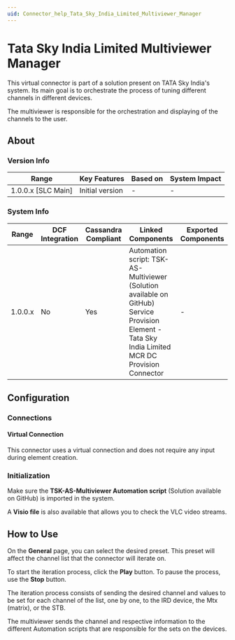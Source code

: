 ```yaml
---
uid: Connector_help_Tata_Sky_India_Limited_Multiviewer_Manager
---
```


# Tata Sky India Limited Multiviewer Manager

This virtual connector is part of a solution present on TATA Sky India's system. Its main goal is to orchestrate the process of tuning different channels in different devices.

The multiviewer is responsible for the orchestration and displaying of the channels to the user.

## About

### Version Info

| Range                | Key Features     | Based on     | System Impact     |
|----------------------|------------------|--------------|-------------------|
| 1.0.0.x \[SLC Main\] | Initial version  | \-           | \-                |

### System Info

| **Range** | **DCF Integration** | **Cassandra Compliant** | **Linked Components**                                                                                                                              | **Exported Components** |
|-----------|---------------------|-------------------------|----------------------------------------------------------------------------------------------------------------------------------------------------|-------------------------|
| 1.0.0.x   | No                  | Yes                     | Automation script: TSK-AS-Multiviewer (Solution available on GitHub) Service Provision Element - Tata Sky India Limited MCR DC Provision Connector | \-                      |

## Configuration

### Connections

#### Virtual Connection

This connector uses a virtual connection and does not require any input during element creation.

### Initialization

Make sure the **TSK-AS-Multiviewer Automation script** (Solution available on GitHub) is imported in the system.

A **Visio file** is also available that allows you to check the VLC video streams.

## How to Use

On the **General** page, you can select the desired preset. This preset will affect the channel list that the connector will iterate on.

To start the iteration process, click the **Play** button. To pause the process, use the **Stop** button.

The iteration process consists of sending the desired channel and values to be set for each channel of the list, one by one, to the IRD device, the Mtx (matrix), or the STB.

The multiviewer sends the channel and respective information to the different Automation scripts that are responsible for the sets on the devices.
